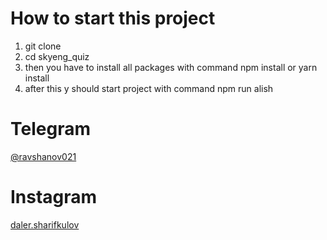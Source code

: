 # How to start this project

1. git clone <link to this repo>
2. cd skyeng_quiz
3. then you have to install all packages with command npm install or yarn install
4. after this y should start project with command npm run alish 


# Telegram
[@ravshanov021](https://t.me/ravshanov021)

# Instagram
[daler.sharifkulov](https://www.instagram.com/daler.sharifkulov/)
